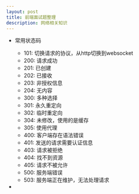 ```yaml
---
layout: post
title: 前端面试题整理
description: 网络相关知识
---
```



- 常用状态码
  - 101: 切换请求的协议，从http切换到websocket
  - 200: 请求成功
  - 201: 已创建
  - 202: 已接收
  - 203: 非授权信息
  - 204: 无内容
  - 300: 多种选择
  - 301: 永久重定向
  - 302: 临时重定向
  - 304: 未修改，使用的是缓存
  - 305: 使用代理
  - 400: 客户端存在语法错误
  - 401: 发送的请求需要认证信息
  - 403: 请求被拒绝
  - 404: 找不到资源
  - 405: 请求不被允许
  - 500: 服务端错误
  - 503: 服务端正在维护，无法处理请求

- 
